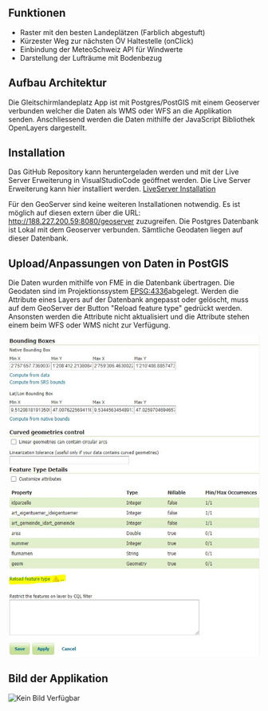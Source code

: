 ## Funktionen
- Raster mit den besten Landeplätzen (Farblich abgestuft)
- Kürzester Weg zur nächsten ÖV Haltestelle (onClick)
- Einbindung der MeteoSchweiz API für Windwerte
- Darstellung der Lufträume mit Bodenbezug

## Aufbau Architektur
Die Gleitschirmlandeplatz App ist mit Postgres/PostGIS mit einem Geoserver verbunden welcher die Daten als WMS oder WFS an die Applikation senden. Anschliessend werden die Daten mithilfe der JavaScript Bibliothek OpenLayers dargestellt. 

## Installation
Das GitHub Repository kann heruntergeladen werden und mit der Live Server Erweiterung in VisualStudioCode geöffnet werden. Die Live Server Erweiterung kann hier installiert werden. [LiveServer Installation](https://marketplace.visualstudio.com/items?itemName=ritwickdey.LiveServer)

Für den GeoServer sind keine weiteren Installationen notwendig. Es ist möglich auf diesen extern über die URL: http://188.227.200.59:8080/geoserver zuzugreifen.
Die Postgres Datenbank ist Lokal mit dem Geoserver verbunden. Sämtliche Geodaten liegen auf dieser Datenbank.

## Upload/Anpassungen von Daten in PostGIS
Die Daten wurden mithilfe von FME in die Datenbank übertragen. Die Geodaten sind im Projektionssystem [EPSG:4336](https://epsg.io/4326)abgelegt. Werden die Attribute eines Layers auf der Datenbank angepasst oder gelöscht, muss auf dem GeoServer der Button "Reload feature type" gedrückt werden. Ansonsten werden die Attribute nicht aktualisiert und die Attribute stehen einem beim WFS oder WMS nicht zur Verfügung.


![Kein Bild Verfügbar](https://github.com/AdrianFurrer/GS_Landeplatz/blob/master/img/Reload-feature-type.JPG?raw=true)

## Bild der Applikation
![Kein Bild Verfügbar](https://github.com/AdrianFurrer/GS_Landeplatz/blob/master/img/%C3%9Cbersicht-GS-App.JPG?raw=true)
